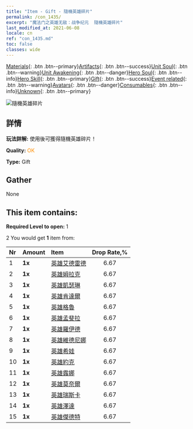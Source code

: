 ```yaml
---
title: "Item - Gift - 隨機英雄碎片"
permalink: /con_1435/
excerpt: "魔法门之英雄无敌：战争纪元  隨機英雄碎片"
last_modified_at: 2021-06-08
locale: cn
ref: "con_1435.md"
toc: false
classes: wide
---
```

 [Materials](/ItemsCN/){: .btn .btn--primary}[Artifacts](/ItemsCN/Artifacts/){: .btn .btn--success}[Unit Soul](/ItemsCN/UnitSoul/){: .btn .btn--warning}[Unit Awakening](/ItemsCN/UnitAwakening/){: .btn .btn--danger}[Hero Soul](/ItemsCN/HeroSoul/){: .btn .btn--info}[Hero Skill](/ItemsCN/HeroSkill/){: .btn .btn--primary}[Gift](/ItemsCN/Gift/){: .btn .btn--success}[Event related](/ItemsCN/Events/){: .btn .btn--warning}[Avatars](/ItemsCN/Avatars/){: .btn .btn--danger}[Consumables](/ItemsCN/Consumables/){: .btn .btn--info}[Unknown](/ItemsCN/Unknown/){: .btn .btn--primary}

 ![隨機英雄碎片](/images/t/i_907049.png)

## 詳情
 **玩法詳解:** 使用後可獲得隨機英雄碎片！

 **Quality:** <span style="color: #FF8C00">OK</span>

 **Type:** Gift

## Gather

  None

## This item contains:

 **Required Level to open:** 1

 2 You would get **1** item  from:

  | Nr | Amount |     Item    | Drop Rate,% |
  |:---|:-------|:------------|:---------:|
  | 1 |  **1x** | [英雄艾德雷德](/cn/Items/her_359/) | 6.67 | 
  | 2 |  **1x** | [英雄姆拉克](/cn/Items/her_360/) | 6.67 | 
  | 3 |  **1x** | [英雄凱瑟琳](/cn/Items/her_361/) | 6.67 | 
  | 4 |  **1x** | [英雄肯達爾](/cn/Items/her_363/) | 6.67 | 
  | 5 |  **1x** | [英雄格魯](/cn/Items/her_366/) | 6.67 | 
  | 6 |  **1x** | [英雄孟斐拉](/cn/Items/her_367/) | 6.67 | 
  | 7 |  **1x** | [英雄羅伊德](/cn/Items/her_368/) | 6.67 | 
  | 8 |  **1x** | [英雄維德尼娜](/cn/Items/her_372/) | 6.67 | 
  | 9 |  **1x** | [英雄希娃](/cn/Items/her_376/) | 6.67 | 
  | 10 |  **1x** | [英雄約克](/cn/Items/her_377/) | 6.67 | 
  | 11 |  **1x** | [英雄露娜](/cn/Items/her_378/) | 6.67 | 
  | 12 |  **1x** | [英雄莫奈爾](/cn/Items/her_379/) | 6.67 | 
  | 13 |  **1x** | [英雄瑞斯卡](/cn/Items/her_384/) | 6.67 | 
  | 14 |  **1x** | [英雄澤達](/cn/Items/her_385/) | 6.67 | 
  | 15 |  **1x** | [英雄傑德特](/cn/Items/her_391/) | 6.67 | 
